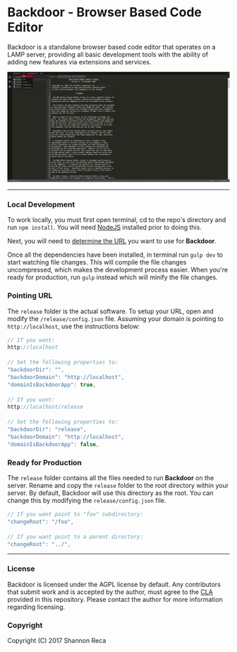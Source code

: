 # Backdoor - Browser Based Code Editor

Backdoor is a standalone browser based code editor that operates on a LAMP server, providing all basic development tools with the ability of adding new features via extensions and services.

![Backdoor][screenshot]

----

### Local Development

To work locally, you must first open terminal, cd to the repo's directory and run `npm install`. You will need [NodeJS](https://nodejs.org/en/) installed prior to doing this.

Next, you will need to [determine the URL](#pointing-url) you want to use for **Backdoor**.

Once all the dependencies have been installed, in terminal run `gulp dev` to start watching file changes. This will compile the file changes uncompressed, which makes the development process easier. When you're ready for production, run `gulp` instead which will minify the file changes.

### Pointing URL

The `release` folder is the actual software. To setup your URL, open and modify the `/release/config.json` file. Assuming your domain is pointing to `http://localhost`, use the instructions below:

```javascript
// If you want:
http://localhost

// Set the following properties to:
"backdoorDir": "",
"backdoorDomain": "http://localhost",
"domainIsBackdoorApp": true,

// If you want:
http://localhost/release

// Set the following properties to:
"backdoorDir": "release",
"backdoorDomain": "http://localhost",
"domainIsBackdoorApp": false,
```

### Ready for Production

The `release` folder contains all the files needed to run **Backdoor** on the server. Rename and copy the `release` folder to the root directory within your server. By default, Backdoor will use this directory as the root. You can change this by modifying the `release/config.json` file.

```javascript
// If you want point to "foo" subdirectory:
"changeRoot": "/foo",

// If you want point to a parent directory:
"changeRoot": "../",
```

----

### License

Backdoor is licensed under the AGPL license by default. Any contributors that submit work and is accepted by the author, must agree to the [CLA](https://github.com/RecaMedia/Backdoor/blob/master/CLA.md) provided in this repository. Please contact the author for more information regarding licensing.

### Copyright

Copyright (C) 2017 Shannon Reca

[screenshot]: /screenshot_v2-2.png "Backdoor v2"
